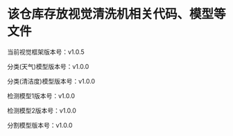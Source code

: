 # 该仓库存放视觉清洗机相关代码、模型等文件

当前视觉框架版本号：v1.0.5

分类(天气)模型版本号：v1.0.0

分类(清洁度)模型版本号：v1.0.0

检测模型1版本号：v1.0.0

检测模型2版本号：v1.0.0

分割模型版本号：v1.0.0